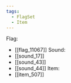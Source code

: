 ```yaml
---
tags:
  - FlagSet
  - Item
---
```

Flag:
- [[flag_11067]]
Sound:
- [[sound_17]]
- [[sound_43]]
- [[sound_44]]
Item:
- [[item_507]]
